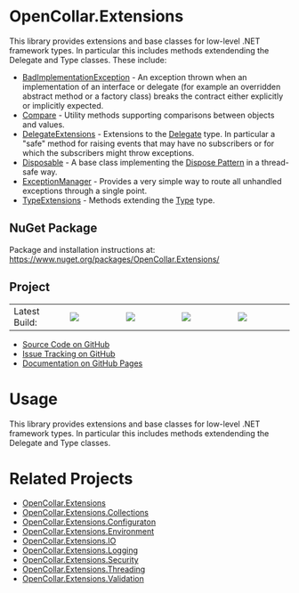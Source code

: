 # OpenCollar.Extensions

This library provides extensions and base classes for low-level .NET framework
types.  In particular this includes methods extendending the Delegate and Type
classes.  These include:

 * [BadImplementationException](/api/OpenCollar.Extensions.BadImplementationException.html) - An
    exception thrown when an implementation of an interface or delegate (for example an overridden abstract method or a
    factory class) breaks the contract either explicitly or implicitly expected.
 * [Compare](/api/OpenCollar.Extensions.Compare.html) - Utility methods supporting comparisons
    between objects and values.
 * [DelegateExtensions](/api/OpenCollar.Extensions.DelegateExtensions.html) - Extensions to the
    [Delegate](https://docs.microsoft.com/en-us/dotnet/api/system.delegate) type.  In particular a "safe" method for 
    raising events that may have no subscribers or for which the subscribers might throw exceptions.
 * [Disposable](/api/OpenCollar.Extensions.Disposable.html) - A base class implementing the 
    [Dispose Pattern](https://docs.microsoft.com/en-us/dotnet/standard/garbage-collection/implementing-dispose#implement-the-dispose-pattern)
    in a thread-safe way.
 * [ExceptionManager](/api/OpenCollar.Extensions.ExceptionManager.html) - Provides a very simple
    way to route all unhandled exceptions through a single point. 
 * [TypeExtensions](/api/OpenCollar.Extensions.TypeExtensions.html) - Methods extending the
    [Type](https://docs.microsoft.com/en-us/dotnet/api/system.type) type.

## NuGet Package

Package and installation instructions at: https://www.nuget.org/packages/OpenCollar.Extensions/

## Project
<table style="border-style: none; width: 100%;">
    <tr style="border-style: none;">
        <td style="width: 20%; border-style: none;">Latest Build:</td>
        <td style="width: 20%; border-style: none;"><a href="https://github.com/open-collar/OpenCollar.Extensions/actions"><img src="https://img.shields.io/github/workflow/status/open-collar/OpenCollar.Extensions/Build and Deploy"/></a></td>
        <td style="width: 20%; border-style: none;"><a href="https://coveralls.io/github/open-collar/OpenCollar.Extensions?branch=master"><img src="https://coveralls.io/repos/github/open-collar/OpenCollar.Extensions/badge.svg?branch=master"/></a></td>
        <td style="width: 20%; border-style: none;"><a href="https://www.nuget.org/packages/OpenCollar.Extensions/"><img src="https://img.shields.io/nuget/vpre/OpenCollar.Extensions?color=green"/></a></td>
        <td style="width: 20%; border-style: none;"><a href="https://www.nuget.org/packages/OpenCollar.Extensions/"><img src="https://img.shields.io/nuget/dt/OpenCollar.Extensions?color=green"/></a></td>
    </tr>
</table>

 * [Source Code on GitHub](https://github.com/open-collar/OpenCollar.Extensions)
 * [Issue Tracking on GitHub](https://github.com/open-collar/OpenCollar.Extensions/issues)
 * [Documentation on GitHub Pages](https://open-collar.github.io/OpenCollar.Extensions/)

# Usage


This library provides extensions and base classes for low-level .NET framework
types.  In particular this includes methods extendending the Delegate and Type
classes.

# Related Projects

* [OpenCollar.Extensions](https://github.com/open-collar/OpenCollar.Extensions)
* [OpenCollar.Extensions.Collections](https://github.com/open-collar/OpenCollar.Extensions.Collections)
* [OpenCollar.Extensions.Configuraton](https://github.com/open-collar/OpenCollar.Extensions.Configuraton)
* [OpenCollar.Extensions.Environment](https://github.com/open-collar/OpenCollar.Extensions.Environment)
* [OpenCollar.Extensions.IO](https://github.com/open-collar/OpenCollar.Extensions.IO)
* [OpenCollar.Extensions.Logging](https://github.com/open-collar/OpenCollar.Extensions.Logging)
* [OpenCollar.Extensions.Security](https://github.com/open-collar/OpenCollar.Extensions.Security)
* [OpenCollar.Extensions.Threading](https://github.com/open-collar/OpenCollar.Extensions.Threading)
* [OpenCollar.Extensions.Validation](https://github.com/open-collar/OpenCollar.Extensions.Validation)